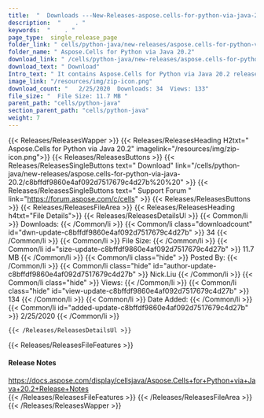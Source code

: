 ```yaml
---
title:  "  Downloads ---New-Releases-aspose.cells-for-python-via-java-20.2 . " 
description:  "    . " 
keywords:  "    . " 
page_type:  single_release_page
folder_link: " cells/python-java/new-releases/aspose.cells-for-python-via-java-20.2/"
folder_name: " Aspose.Cells for Python via Java 20.2"
download_link: " /cells/python-java/new-releases/aspose.cells-for-python-via-java-20.2/c8bffdf9860e4af092d7517679c4d27b"
download_text: " Download"
Intro_text: " It contains Aspose.Cells for Python via Java 20.2 release."
image_link: "/resources/img/zip-icon.png"
download_count: "   2/25/2020  Downloads: 34  Views: 133"
file_size: "  File Size: 11.7 MB "
parent_path: "cells/python-java"
section_parent_path: "cells/python-java"
weight: 7
---
```


{{< Releases/ReleasesWapper >}}
  {{< Releases/ReleasesHeading H2txt=" Aspose.Cells for Python via Java 20.2" imagelink="/resources/img/zip-icon.png">}}
  {{< Releases/ReleasesButtons >}}
    {{< Releases/ReleasesSingleButtons text=" Download" link="/cells/python-java/new-releases/aspose.cells-for-python-via-java-20.2/c8bffdf9860e4af092d7517679c4d27b%20%20" >}}
    {{< Releases/ReleasesSingleButtons text=" Support Forum " link="https://forum.aspose.com/c/cells" >}}
  {{< Releases/ReleasesButtons >}}
  {{< Releases/ReleasesFileArea >}}
    {{< Releases/ReleasesHeading h4txt="File Details">}}
    {{< Releases/ReleasesDetailsUl >}}
            {{< Common/li  >}} Downloads: {{< /Common/li >}} 
      {{< Common/li class="downloadcount" id="dwn-update-c8bffdf9860e4af092d7517679c4d27b" >}} 34 {{< /Common/li >}} 
      {{< Common/li  >}} File Size: {{< /Common/li >}} 
      {{< Common/li id="size-update-c8bffdf9860e4af092d7517679c4d27b" >}} 11.7 MB {{< /Common/li >}} 
      {{< Common/li  class="hide" >}} Posted By: {{< /Common/li >}} 
      {{< Common/li class="hide" id="author-update-c8bffdf9860e4af092d7517679c4d27b" >}} Nick.Liu {{< /Common/li >}} 
      {{< Common/li class="hide"  >}} Views: {{< /Common/li >}} 
      {{< Common/li class="hide" id="view-update-c8bffdf9860e4af092d7517679c4d27b" >}} 134 {{< /Common/li >}} 
      {{< Common/li  >}} Date Added: {{< /Common/li >}} 
      {{< Common/li id="added-update-c8bffdf9860e4af092d7517679c4d27b" >}} 2/25/2020 {{< /Common/li >}} 

    {{< /Releases/ReleasesDetailsUl >}}

  {{< Releases/ReleasesFileFeatures >}}
      <h4>Release Notes</h4><div><a href="https://docs.aspose.com/display/cellsjava/Aspose.Cells+for+Python+via+Java+20.2+Release+Notes">https://docs.aspose.com/display/cellsjava/Aspose.Cells+for+Python+via+Java+20.2+Release+Notes</a></div>
  {{< /Releases/ReleasesFileFeatures >}}
 {{< /Releases/ReleasesFileArea >}}
{{< /Releases/ReleasesWapper >}}


